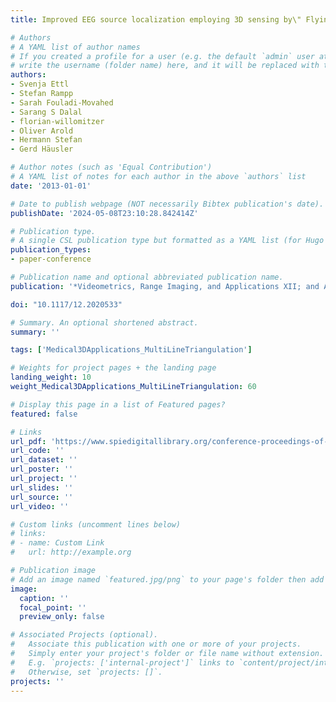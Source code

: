 ```yaml
---
title: Improved EEG source localization employing 3D sensing by\" Flying Triangulation\"

# Authors
# A YAML list of author names
# If you created a profile for a user (e.g. the default `admin` user at `content/authors/admin/`), 
# write the username (folder name) here, and it will be replaced with their full name and linked to their profile.
authors:
- Svenja Ettl
- Stefan Rampp
- Sarah Fouladi-Movahed
- Sarang S Dalal
- florian-willomitzer
- Oliver Arold
- Hermann Stefan
- Gerd Häusler

# Author notes (such as 'Equal Contribution')
# A YAML list of notes for each author in the above `authors` list
date: '2013-01-01'

# Date to publish webpage (NOT necessarily Bibtex publication's date).
publishDate: '2024-05-08T23:10:28.842414Z'

# Publication type.
# A single CSL publication type but formatted as a YAML list (for Hugo requirements).
publication_types:
- paper-conference

# Publication name and optional abbreviated publication name.
publication: '*Videometrics, Range Imaging, and Applications XII; and Automated Visual Inspection*'

doi: "10.1117/12.2020533"

# Summary. An optional shortened abstract.
summary: ''

tags: ['Medical3DApplications_MultiLineTriangulation']

# Weights for project pages + the landing page
landing_weight: 10
weight_Medical3DApplications_MultiLineTriangulation: 60

# Display this page in a list of Featured pages?
featured: false

# Links
url_pdf: 'https://www.spiedigitallibrary.org/conference-proceedings-of-spie/8791/87910V/Improved-EEG-source-localization-employing-3D-sensing-by-Flying-Triangulation/10.1117/12.2020533.full'
url_code: ''
url_dataset: ''
url_poster: ''
url_project: ''
url_slides: ''
url_source: ''
url_video: ''

# Custom links (uncomment lines below)
# links:
# - name: Custom Link
#   url: http://example.org

# Publication image
# Add an image named `featured.jpg/png` to your page's folder then add a caption below.
image:
  caption: ''
  focal_point: ''
  preview_only: false

# Associated Projects (optional).
#   Associate this publication with one or more of your projects.
#   Simply enter your project's folder or file name without extension.
#   E.g. `projects: ['internal-project']` links to `content/project/internal-project/index.md`.
#   Otherwise, set `projects: []`.
projects: ''
---
```

